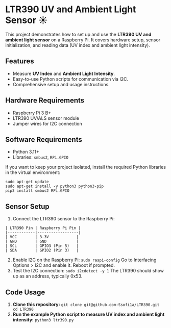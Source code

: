 # LTR390 UV and Ambient Light Sensor ☀️

This project demonstrates how to set up and use the **LTR390 UV and ambient light sensor** on a Raspberry Pi. It covers hardware setup, sensor initialization, and reading data (UV index and ambient light intensity).

## Features
- Measure **UV Index** and **Ambient Light Intensity**.
- Easy-to-use Python scripts for communication via I2C.
- Comprehensive setup and usage instructions.

## Hardware Requirements
- Raspberry Pi 3 B+
- LTR390 UV/ALS sensor module
- Jumper wires for I2C connection

## Software Requirements
- Python 3.11+
- Libraries: `smbus2`, `RPi.GPIO`

If you want to keep your project isolated, install the required Python libraries in the virtual environment:
```
sudo apt-get update
sudo apt-get install -y python3 python3-pip
pip3 install smbus2 RPi.GPIO
```

## Sensor Setup
1. Connect the LTR390 sensor to the Raspberry Pi:
```
| LTR390 Pin | Raspberry Pi Pin |
|------------|------------------|
| VCC        | 3.3V            |
| GND        | GND             |
| SCL        | GPIO3 (Pin 5)   |
| SDA        | GPIO2 (Pin 3)   |
```
2. Enable I2C on the Raspberry Pi:
  `sudo raspi-config`
  Go to Interfacing Options > I2C and enable it.
  Reboot if prompted.
3. Test the I2C connection:
  `sudo i2cdetect -y 1`
  The LTR390 should show up as an address, typically 0x53.

## Code Usage
1. **Clone this repository:** `git clone git@github.com:Ssofi1a/LTR390.git
cd LTR390`
2. **Run the example Python script to measure UV index and ambient light intensity:**
  `python3 ltr390.py`
